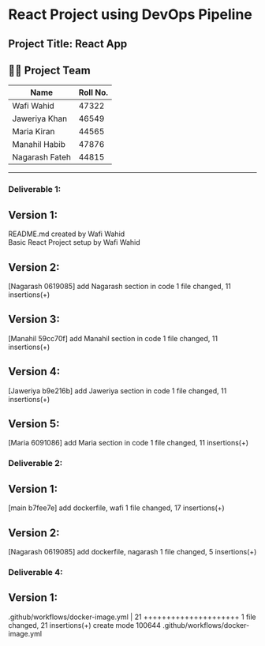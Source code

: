 # React Project using DevOps Pipeline

## Project Title: React App

## 👨‍💻 Project Team

| Name           | Roll No. |
| -------------- | -------- |
| Wafi Wahid     | 47322    |
| Jaweriya Khan  | 46549    |
| Maria Kiran    | 44565    |
| Manahil Habib  | 47876    |
| Nagarash Fateh | 44815    |

---

### Deliverable 1:

## Version 1:

README.md created by Wafi Wahid<br>
Basic React Project setup by Wafi Wahid

## Version 2:

[Nagarash 0619085] add Nagarash section in code
1 file changed, 11 insertions(+)

## Version 3:

[Manahil 59cc70f] add Manahil section in code
1 file changed, 11 insertions(+)

## Version 4:

[Jaweriya b9e216b] add Jaweriya section in code
1 file changed, 11 insertions(+)

## Version 5:

[Maria 6091086] add Maria section in code
1 file changed, 11 insertions(+)

### Deliverable 2:

## Version 1:

[main b7fee7e] add dockerfile, wafi
1 file changed, 17 insertions(+)

## Version 2:

[Nagarash 0619085] add dockerfile, nagarash
1 file changed, 5 insertions(+)

### Deliverable 4:

## Version 1:

.github/workflows/docker-image.yml | 21 +++++++++++++++++++++
1 file changed, 21 insertions(+)
create mode 100644 .github/workflows/docker-image.yml
